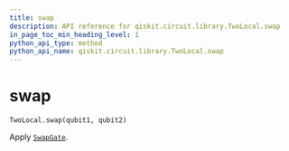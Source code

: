 ```yaml
---
title: swap
description: API reference for qiskit.circuit.library.TwoLocal.swap
in_page_toc_min_heading_level: 1
python_api_type: method
python_api_name: qiskit.circuit.library.TwoLocal.swap
---
```


# swap

<span id="qiskit.circuit.library.TwoLocal.swap" />

`TwoLocal.swap(qubit1, qubit2)`

Apply [`SwapGate`](qiskit.circuit.library.SwapGate "qiskit.circuit.library.SwapGate").

